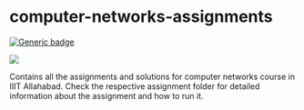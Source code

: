 # computer-networks-assignments

[![Generic badge](https://img.shields.io/badge/SOCKET-PROGRAMMING-<BLUE>.svg)](https://shields.io/)

![](https://img.shields.io/badge/Language-C++-orange.svg)


Contains all the assignments and solutions for computer networks course in IIIT Allahabad.
Check the respective assignment folder for detailed information about the assignment and how to run it.


